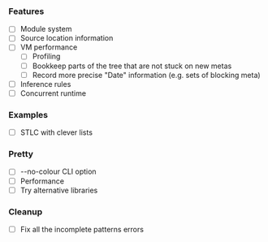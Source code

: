 ### Features

* [ ] Module system
* [ ] Source location information
* [ ] VM performance
   + [ ] Profiling
   + [ ] Bookkeep parts of the tree that are not stuck on new metas
   + [ ] Record more precise "Date" information (e.g. sets of blocking meta)
* [ ] Inference rules
* [ ] Concurrent runtime

### Examples

* [ ] STLC with clever lists

### Pretty

* [ ] --no-colour CLI option
* [ ] Performance
* [ ] Try alternative libraries

### Cleanup

* [ ] Fix all the incomplete patterns errors
